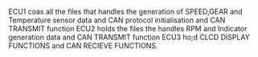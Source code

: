 ECU1  coas all the files that handles the generation of SPEED,GEAR and Temperature sensor data and CAN protocol initialisation and CAN TRANSMIT function
ECU2 holds the files the handles RPM and Indicator generation data and CAN TRANSMIT function
ECU3 ho;d CLCD DISPLAY FUNCTIONS and CAN RECIEVE FUNCTIONS.
